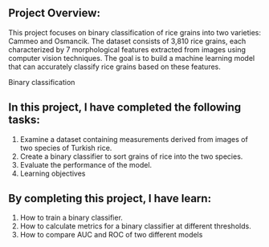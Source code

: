 ## Project Overview:
This project focuses on binary classification of rice grains into two varieties: Cammeo and Osmancik. The dataset consists of 3,810 rice grains, each characterized by 7 morphological features extracted from images using computer vision techniques. The goal is to build a machine learning model that can accurately classify rice grains based on these features.

Binary classification
## In this project, I have completed the following tasks:
1. Examine a dataset containing measurements derived from images of two species of Turkish rice.
2. Create a binary classifier to sort grains of rice into the two species.
3. Evaluate the performance of the model.
4. Learning objectives

## By completing this project, I have learn:
1. How to train a binary classifier.
2. How to calculate metrics for a binary classifier at different thresholds.
3. How to compare AUC and ROC of two different models
